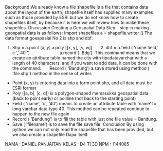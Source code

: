 Background
We already know a file shapefile is a file that contains data about the layout of the earth, shapefile itself has supplied many examples such as those provided by ESRI but we do not know how to create shapefiles itself, by because it is here we will review how to make these shapefiles.
Discussion
Creating a Geospatial Data
Step - step in making geospatial data is as follows:
Import shapefiles
a = shapefile.writer ()
The data format goespasial No 2 is shp and dbf:
1. Shp = a.point (x, y)
a.poly [[x, y], [v, w]]
      2. dbf = a.field ( 'name.field,' c ',' 40 ')
                        a.record ( 'Bdg')
 This command means that we create an attribute table named the city with tipedatavarchar with a length of 40 characters, and if you want to add data, it can be done with the command:
      Record ( 'Bandung')
a.save stored using method ( 'file.shp') method in the sense of writer.
- Point (x, y) is entering data into a form point shp, and all data must be ESRI format
- Poly ([a, b], [c, d]) is a polygon-shaped memasukka geospatial data (back to point early) or poliline (not back to the starting point)
- Field ( 'name', 'c', '40') means to create an attribute table with 'name' to long varchar data type 40.
This method can be repeated continue to happen to the new file again
- Record ( 'Bandung') is to fill the table with just one file value = Bandung.
- Save ( 'filename') is to save the file save file.
Conclusion
By using python we can not only read the shapefile that has been provided, but we also create a shapefile Dapa itself.

NAMA : DANIEL PANJAITAN
KELAS : D4 TI 3D
NPM : 1144085
